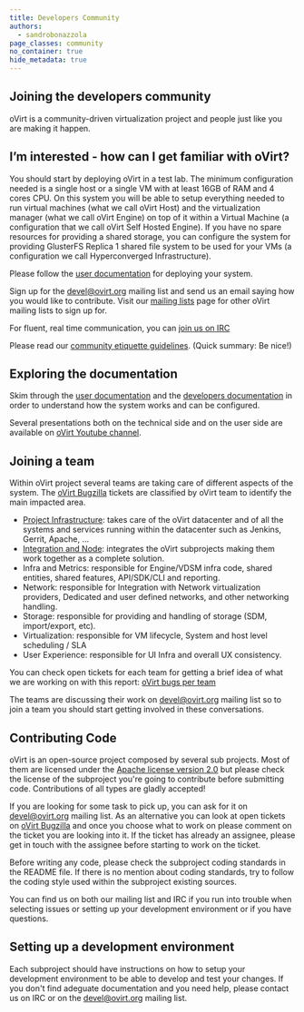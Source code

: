 ```yaml
---
title: Developers Community
authors:
  - sandrobonazzola
page_classes: community
no_container: true
hide_metadata: true
---
```

<section class="community_head">

# Joining the developers community

oVirt is a community-driven virtualization project and people just like you are making it happen.
</section>

<section class="container">

# I’m interested - how can I get familiar with oVirt?

You should start by deploying oVirt in a test lab. The minimum configuration needed is a single host or a single VM with at least 16GB of RAM and 4 cores CPU.
On this system you will be able to setup everything needed to run virtual machines (what we call oVirt Host) and the virtualization manager (what we call oVirt Engine)
on top of it within a Virtual Machine (a configuration that we call oVirt Self Hosted Engine).
If you have no spare resources for providing a shared storage, you can configure the system for providing GlusterFS Replica 1 shared file system to be used for your VMs
(a configuration we call Hyperconverged Infrastructure).

Please follow the [user documentation](/documentation/index.html) for deploying your system.

Sign up for the [devel@ovirt.org](https://lists.ovirt.org/archives/list/devel@ovirt.org/) mailing list and send us an email saying how you would like to contribute.
Visit our [mailing lists](https://lists.ovirt.org/archives/) page for other oVirt mailing lists to sign up for.

For fluent, real time communication, you can [join us on IRC](/community/about/contact.html#irc)

Please read our [community etiquette guidelines](/community/about/community-guidelines.html). (Quick summary: Be nice!)

# Exploring the documentation

Skim through the [user documentation](/documentation/index.html) and the [developers documentation](devdocs.html) in order to understand how the system works and can be configured.

Several presentations both on the technical side and on the user side are available on [oVirt Youtube channel](https://www.youtube.com/ovirtproject).

# Joining a team

Within oVirt project several teams are taking care of different aspects of the system. The [oVirt Bugzilla](https://bugzilla.redhat.com/buglist.cgi?quicksearch=classification%3Aovirt) tickets are classified by oVirt team to identify the main impacted area.

- [Project Infrastructure](infra/infrastructure.html): takes care of the oVirt datacenter and of all the systems and services running within the datacenter such as Jenkins, Gerrit, Apache, ...
- [Integration and Node](integration/index.html): integrates the oVirt subprojects making them work together as a complete solution.
- Infra and Metrics: responsible for Engine/VDSM infra code, shared entities, shared features, API/SDK/CLI and reporting.
- Network: responsible for Integration with Network virtualization providers, Dedicated and user defined networks, and other networking handling.
- Storage: responsible for providing and handling of storage (SDM, import/export, etc).
- Virtualization: responsible for VM lifecycle, System and host level scheduling / SLA
- User Experience: responsible for UI Infra and overall UX consistency.

You can check open tickets for each team for getting a brief idea of what we are working on with this report:
[oVirt bugs per team](https://bugzilla.redhat.com/report.cgi?x_axis_field=bug_status&y_axis_field=cf_ovirt_team&z_axis_field=target_milestone&no_redirect=1&query_format=report-table&bug_status=__open__&j_top=AND&f1=OP&j1=OR&f2=classification&o2=equals&v2=oVirt&f4=CP&f5=noop&o5=noop&v5=&format=table&action=wrap)


The teams are discussing their work on [devel@ovirt.org](https://lists.ovirt.org/archives/list/devel@ovirt.org/) mailing list so to join a team
you should start getting involved in these conversations.


# Contributing Code

oVirt is an open-source project composed by several sub projects. Most of them are licensed under the [Apache license version 2.0](https://www.apache.org/licenses/LICENSE-2.0.html)
but please check the license of the subproject you're going to contribute before submitting code.
Contributions of all types are gladly accepted!

If you are looking for some task to pick up, you can ask for it on [devel@ovirt.org](https://lists.ovirt.org/archives/list/devel@ovirt.org/) mailing list.
As an alternative you can look at open tickets on [oVirt Bugzilla](https://bugzilla.redhat.com/buglist.cgi?quicksearch=classification%3Aovirt) and once you choose what to work on
please comment on the ticket you are looking into it. If the ticket has already an assignee, please get in touch with the assignee before starting to work on the ticket.

Before writing any code, please check the subproject coding standards in the README file. If there is no mention about coding standards, try to follow
the coding style used within the subproject existing sources.

You can find us on both our mailing list and IRC if you run into trouble when selecting issues or setting up your development environment or if you have questions.

# Setting up a development environment

Each subproject should have instructions on how to setup your development environment to be able to develop and test your changes.
If you don't find adeguate documentation and you need help, please contact us on IRC or on the [devel@ovirt.org](https://lists.ovirt.org/archives/list/devel@ovirt.org/) mailing list.

</section>